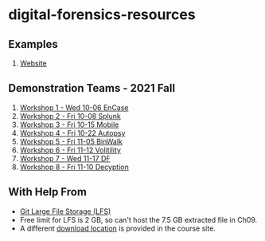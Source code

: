 # digital-forensics-resources

## Examples

1. [Website](https://github.com/denisecase/digital-forensics-website)

## Demonstration Teams - 2021 Fall

1. [Workshop 1 - Wed 10-06 EnCase](https://github.com/GabrielSolomonHolland/EnCase-Digital-Forensics-Presentation-44386)
2. [Workshop 2 - Fri 10-08 Splunk](https://github.com/cameronkc/DF-GROUP2-REPO)
3. [Workshop 3 - Fri 10-15 Mobile]()
4. [Workshop 4 - Fri 10-22 Autopsy]()
5. [Workshop 5 - Fri 11-05 BinWalk]()
6. [Workshop 6 - Fri 11-12 Volitility]()
7. [Workshop 7 - Wed 11-17 DF]()
8. [Workshop 8 - Fri 11-10 Decyption]()

## With Help From

- [Git Large File Storage (LFS)](https://git-lfs.github.com/)
- Free limit for LFS is 2 GB, so can't host the 7.5 GB extracted file in Ch09.
- A different [download location](https://drive.google.com/file/d/1N3lon9SMjlaEjHLInyqSBCUYQy4ZVGKq/view?usp=sharing) is provided in the course site. 
